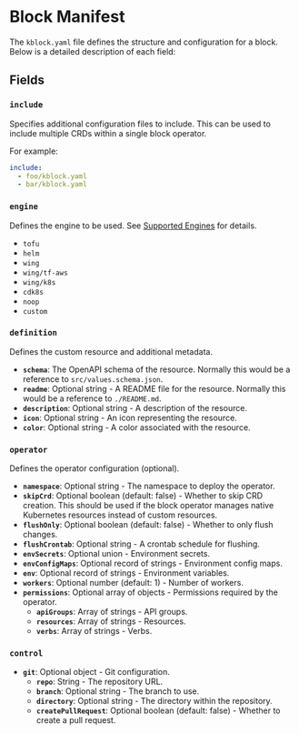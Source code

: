 # Block Manifest

The `kblock.yaml` file defines the structure and configuration for a block. Below is a detailed
description of each field:

## Fields

### `include`

Specifies additional configuration files to include. This can be used to include multiple CRDs
within a single block operator.

For example:

```yaml
include:
  - foo/kblock.yaml
  - bar/kblock.yaml
```

### `engine`

Defines the engine to be used. See [Supported Engines](./engines) for details.

- `tofu`
- `helm`
- `wing`
- `wing/tf-aws`
- `wing/k8s`
- `cdk8s`
- `noop`
- `custom`

### `definition`

Defines the custom resource and additional metadata.

- **`schema`**: The OpenAPI schema of the resource. Normally this would be a reference to `src/values.schema.json`.
- **`readme`**: Optional string - A README file for the resource. Normally this would be a reference to `./README.md`.
- **`description`**: Optional string - A description of the resource.
- **`icon`**: Optional string - An icon representing the resource.
- **`color`**: Optional string - A color associated with the resource.

### `operator`

Defines the operator configuration (optional).

- **`namespace`**: Optional string - The namespace to deploy the operator.
- **`skipCrd`**: Optional boolean (default: false) - Whether to skip CRD creation. This should be
  used if the block operator manages native Kubernetes resources instead of custom resources.
- **`flushOnly`**: Optional boolean (default: false) - Whether to only flush changes.
- **`flushCrontab`**: Optional string - A crontab schedule for flushing.
- **`envSecrets`**: Optional union - Environment secrets.
- **`envConfigMaps`**: Optional record of strings - Environment config maps.
- **`env`**: Optional record of strings - Environment variables.
- **`workers`**: Optional number (default: 1) - Number of workers.
- **`permissions`**: Optional array of objects - Permissions required by the operator.
  - **`apiGroups`**: Array of strings - API groups.
  - **`resources`**: Array of strings - Resources.
  - **`verbs`**: Array of strings - Verbs.

### `control`

- **`git`**: Optional object - Git configuration.
  - **`repo`**: String - The repository URL.
  - **`branch`**: Optional string - The branch to use.
  - **`directory`**: Optional string - The directory within the repository.
  - **`createPullRequest`**: Optional boolean (default: false) - Whether to create a pull request.
